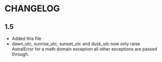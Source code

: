 # CHANGELOG

1.5
---
- Added this file
- dawn_utc, sunrise_utc, sunset_utc and dusk_utc now only raise AstralError for a math domain exception all other exceptions are passed through.
